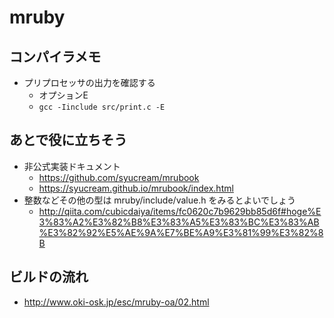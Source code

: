 # mruby
## コンパイラメモ
* プリプロセッサの出力を確認する
  * オプションE
  * `gcc -Iinclude src/print.c -E`

## あとで役に立ちそう
* 非公式実装ドキュメント
  * https://github.com/syucream/mrubook
  * https://syucream.github.io/mrubook/index.html
* 整数などその他の型は mruby/include/value.h をみるとよいでしょう
  * http://qiita.com/cubicdaiya/items/fc0620c7b9629bb85d6f#hoge%E3%83%A2%E3%82%B8%E3%83%A5%E3%83%BC%E3%83%AB%E3%82%92%E5%AE%9A%E7%BE%A9%E3%81%99%E3%82%8B

## ビルドの流れ
* http://www.oki-osk.jp/esc/mruby-oa/02.html
